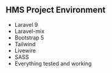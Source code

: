 ## HMS Project Environment

-   Laravel 9
-   Laravel-mix
-   Bootstrap 5
-   Tailwind
-   Livewire
-   SASS
-   Everything tested and working
